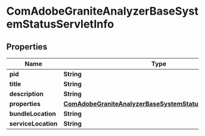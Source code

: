 

# ComAdobeGraniteAnalyzerBaseSystemStatusServletInfo

## Properties

Name | Type | Description | Notes
------------ | ------------- | ------------- | -------------
**pid** | **String** |  |  [optional]
**title** | **String** |  |  [optional]
**description** | **String** |  |  [optional]
**properties** | [**ComAdobeGraniteAnalyzerBaseSystemStatusServletProperties**](ComAdobeGraniteAnalyzerBaseSystemStatusServletProperties.md) |  |  [optional]
**bundleLocation** | **String** |  |  [optional]
**serviceLocation** | **String** |  |  [optional]



